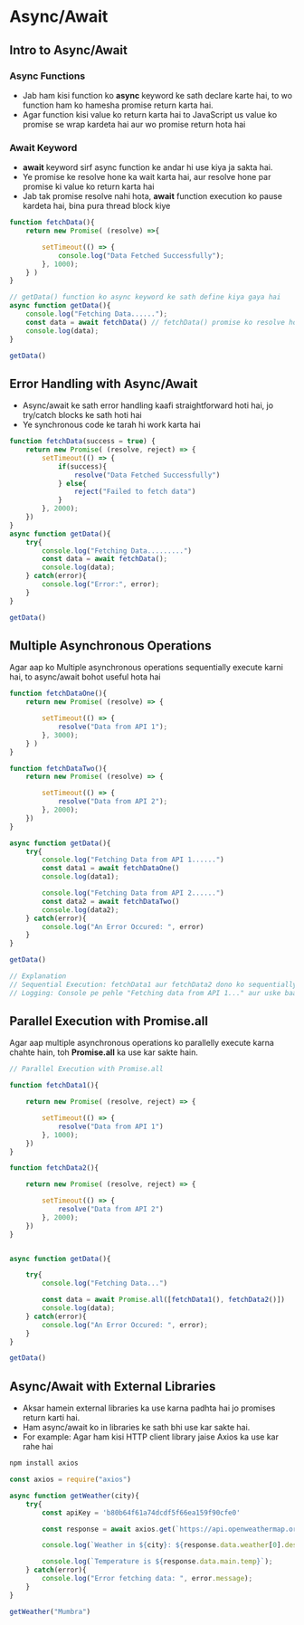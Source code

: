 # Async/Await

## Intro to Async/Await

### Async Functions
- Jab ham kisi function ko **async** keyword ke sath declare karte hai, to wo function ham ko hamesha promise return karta hai.
- Agar function kisi value ko return karta hai to JavaScript us value ko promise se wrap kardeta hai aur wo promise return hota hai

### Await Keyword
- **await** keyword sirf async function ke andar hi use kiya ja sakta hai.
- Ye promise ke resolve hone ka wait karta hai, aur resolve hone par promise ki value ko return karta hai
- Jab tak promise resolve nahi hota, **await** function execution ko pause kardeta hai, bina pura thread block kiye

```javascript
function fetchData(){
    return new Promise( (resolve) =>{

        setTimeout(() => {
            console.log("Data Fetched Successfully");
        }, 1000);
    } )
}

// getData() function ko async keyword ke sath define kiya gaya hai
async function getData(){
    console.log("Fetching Data......");
    const data = await fetchData() // fetchData() promise ko resolve hone ka wait karta hai aur jab resolved hojata hai tab data variable mein value hold karta hai
    console.log(data); 
}

getData()
```

## Error Handling with Async/Await

- Async/await ke sath error handling kaafi straightforward hoti hai, jo try/catch blocks ke sath hoti hai
- Ye synchronous code ke tarah hi work karta hai
```javascript
function fetchData(success = true) {
    return new Promise( (resolve, reject) => {
        setTimeout(() => {
            if(success){
                resolve("Data Fetched Successfully")
            } else{
                reject("Failed to fetch data")
            }
        }, 2000);
    })
}
async function getData(){
    try{
        console.log("Fetching Data.........")
        const data = await fetchData();
        console.log(data);
    } catch(error){
        console.log("Error:", error);
    }
}

getData()
```

## Multiple Asynchronous Operations
Agar aap ko Multiple asynchronous operations sequentially execute karni hai, to async/await bohot useful hota hai

```javascript
function fetchDataOne(){
    return new Promise( (resolve) => {

        setTimeout(() => {
            resolve("Data from API 1");
        }, 3000);
    } )
}

function fetchDataTwo(){
    return new Promise( (resolve) => {

        setTimeout(() => {
            resolve("Data from API 2");     
        }, 2000);
    })
}

async function getData(){
    try{
        console.log("Fetching Data from API 1......")
        const data1 = await fetchDataOne()
        console.log(data1);

        console.log("Fetching Data from API 2......")
        const data2 = await fetchDataTwo()
        console.log(data2);
    } catch(error){
        console.log("An Error Occured: ", error)
    }
}

getData()

// Explanation
// Sequential Execution: fetchData1 aur fetchData2 dono ko sequentially execute kiya gaya hai. Pehle fetchData1 ka result aayega, phir fetchData2 ka result aayega.
// Logging: Console pe pehle "Fetching data from API 1..." aur uske baad "Fetching data from API 2..." print hota hai, phir respective data print hota hai.
```
## Parallel Execution with Promise.all
Agar aap multiple asynchronous operations ko parallelly execute karna chahte hain, toh **Promise.all** ka use kar sakte hain.

```javascript
// Parallel Execution with Promise.all

function fetchData1(){

    return new Promise( (resolve, reject) => {

        setTimeout(() => {
            resolve("Data from API 1")
        }, 1000);
    })
}

function fetchData2(){

    return new Promise( (resolve, reject) => {

        setTimeout(() => {
            resolve("Data from API 2")
        }, 2000);
    })
}


async function getData(){

    try{
        console.log("Fetching Data...")

        const data = await Promise.all([fetchData1(), fetchData2()])
        console.log(data); 
    } catch(error){
        console.log("An Error Occured: ", error);
    }
}

getData()
```

## Async/Await with External Libraries
- Aksar hamein external libraries ka use karna padhta hai jo promises return karti hai.
- Ham async/await ko in libraries ke sath bhi use kar sakte hai.
- For example: Agar ham kisi HTTP client library jaise Axios ka use kar rahe hai

```bash
npm install axios
```

```javascript
const axios = require("axios")

async function getWeather(city){
    try{
        const apiKey = 'b80b64f61a74dcdf5f66ea159f90cfe0'

        const response = await axios.get(`https://api.openweathermap.org/data/2.5/weather?q=${city}&appid=${apiKey}&units=metric`)

        console.log(`Weather in ${city}: ${response.data.weather[0].description}`);

        console.log(`Temperature is ${response.data.main.temp}`);
    } catch(error){
        console.log("Error fetching data: ", error.message);
    }
}

getWeather("Mumbra")
```

